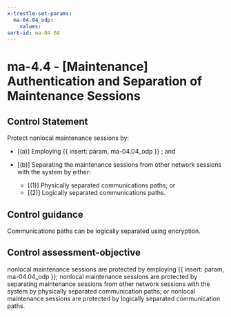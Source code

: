 ```yaml
---
x-trestle-set-params:
  ma-04.04_odp:
    values:
sort-id: ma-04.04
---
```


# ma-4.4 - \[Maintenance\] Authentication and Separation of Maintenance Sessions

## Control Statement

Protect nonlocal maintenance sessions by:

- \[(a)\] Employing {{ insert: param, ma-04.04_odp }} ; and

- \[(b)\] Separating the maintenance sessions from other network sessions with the system by either:

  - \[(1)\] Physically separated communications paths; or
  - \[(2)\] Logically separated communications paths.

## Control guidance

Communications paths can be logically separated using encryption.

## Control assessment-objective

nonlocal maintenance sessions are protected by employing {{ insert: param, ma-04.04_odp }};
nonlocal maintenance sessions are protected by separating maintenance sessions from other network sessions with the system by physically separated communication paths; or
nonlocal maintenance sessions are protected by logically separated communication paths.
